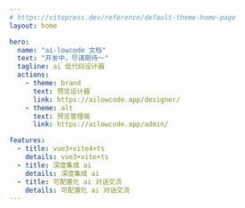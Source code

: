```yaml
---
# https://vitepress.dev/reference/default-theme-home-page
layout: home

hero:
  name: "ai-lowcode 文档"
  text: "开发中，尽请期待～"
  tagline: ai 低代码设计器
  actions:
    - theme: brand
      text: 预览设计器
      link: https://ailowcode.app/designer/
    - theme: alt
      text: 预览管理端
      link: https://ailowcode.app/admin/

features:
  - title: vue3+vite4+ts
    details: vue3+vite+ts
  - title: 深度集成 ai
    details: 深度集成 ai
  - title: 可配置化 ai 对话交流
    details: 可配置化 ai 对话交流
---
```

